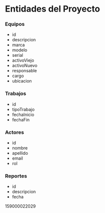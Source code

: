 # Entidades del Proyecto

### Equipos

- id
- descripcion
- marca
- modelo 
- serial
- activoViejo
- activoNuevo
- responsable
- cargo
- ubicacion

### Trabajos

- id
- tipoTrabajo
- fechaInicio
- fechaFin

### Actores

- id
- nombre
- apellido
- email
- rol

### Reportes

- id
- descripcion
- fecha

159000022029